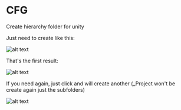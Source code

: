 # CFG
Create hierarchy folder for unity

Just need to create like this:

![alt text](https://user-images.githubusercontent.com/10222559/101826612-01295900-3b0e-11eb-980b-68c69fcb8ddc.png)

That's the first result: 

![alt text](https://user-images.githubusercontent.com/10222559/101826610-fff82c00-3b0d-11eb-9a06-6ba5d8518abb.png)

If you need again, just click and will create another (_Project won't be create again just the subfolders)

![alt text](https://user-images.githubusercontent.com/10222559/101826611-01295900-3b0e-11eb-8191-81507404db56.png)

